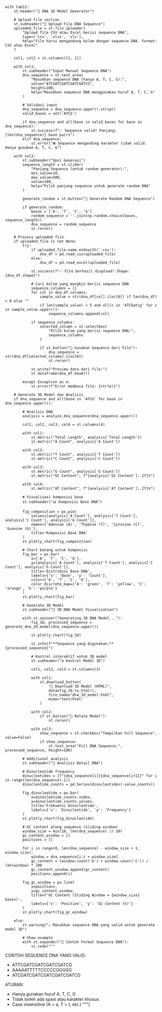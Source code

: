     with tab12:
        st.header("🧬 DNA 3D Model Generator")
        
        # Upload file section
        st.subheader("📁 Upload File DNA Sequence")
        uploaded_file = st.file_uploader(
            "Upload file CSV atau Excel berisi sequence DNA", 
            type=['csv', 'xlsx', 'xls'],
            help="File harus mengandung kolom dengan sequence DNA. Format: CSV atau Excel"
        )
        
        col1, col2 = st.columns([1, 1])
        
        with col1:
            st.subheader("Input Manual Sequence DNA")
            dna_sequence = st.text_area(
                "Masukkan sequence DNA (hanya A, T, C, G):",
                value="ATCGATCGATCGATCGATCG",
                height=100,
                help="Masukkan sequence DNA menggunakan huruf A, T, C, G"
            )
            
            # Validasi input
            dna_sequence = dna_sequence.upper().strip()
            valid_bases = set('ATCG')
            
            if dna_sequence and all(base in valid_bases for base in dna_sequence):
                st.success(f"✅ Sequence valid! Panjang: {len(dna_sequence)} base pairs")
            elif dna_sequence:
                st.error("❌ Sequence mengandung karakter tidak valid. Hanya gunakan A, T, C, G")
        
        with col2:
            st.subheader("Opsi Generasi")
            sequence_length = st.slider(
                "Panjang Sequence (untuk random generator):",
                min_value=10,
                max_value=500,
                value=100,
                help="Pilih panjang sequence untuk generate random DNA"
            )
            
            generate_random = st.button("🎲 Generate Random DNA Sequence")
            
            if generate_random:
                bases = ['A', 'T', 'C', 'G']
                random_sequence = ''.join(np.random.choice(bases, sequence_length))
                dna_sequence = random_sequence
                st.rerun()
        
        # Process uploaded file
        if uploaded_file is not None:
            try:
                if uploaded_file.name.endswith('.csv'):
                    dna_df = pd.read_csv(uploaded_file)
                else:
                    dna_df = pd.read_excel(uploaded_file)
                
                st.success(f"✅ File berhasil diupload! Shape: {dna_df.shape}")
                
                # Cari kolom yang mungkin berisi sequence DNA
                sequence_columns = []
                for col in dna_df.columns:
                    sample_value = str(dna_df[col].iloc[0]) if len(dna_df) > 0 else ""
                    if len(sample_value) > 5 and all(c in 'ATCGatcg' for c in sample_value.upper()):
                        sequence_columns.append(col)
                
                if sequence_columns:
                    selected_column = st.selectbox(
                        "Pilih kolom yang berisi sequence DNA:",
                        sequence_columns
                    )
                    
                    if st.button("🔄 Gunakan Sequence dari File"):
                        dna_sequence = str(dna_df[selected_column].iloc[0])
                        st.rerun()
                
                st.write("Preview data dari file:")
                st.dataframe(dna_df.head())
                
            except Exception as e:
                st.error(f"Error membaca file: {str(e)}")
        
        # Generate 3D Model dan Analisis
        if dna_sequence and all(base in 'ATCG' for base in dna_sequence.upper()):
            
            # Analisis DNA
            analysis = analyze_dna_sequence(dna_sequence.upper())
            
            col1, col2, col3, col4 = st.columns(4)
            
            with col1:
                st.metric("Total Length", analysis['Total Length'])
                st.metric("A Count", analysis['A Count'])
            
            with col2:
                st.metric("T Count", analysis['T Count'])
                st.metric("C Count", analysis['C Count'])
            
            with col3:
                st.metric("G Count", analysis['G Count'])
                st.metric("GC Content", f"{analysis['GC Content']:.2f}%")
            
            with col4:
                st.metric("AT Content", f"{analysis['AT Content']:.2f}%")
            
            # Visualisasi komposisi base
            st.subheader("📊 Komposisi Base DNA")
            
            fig_composition = px.pie(
                values=[analysis['A Count'], analysis['T Count'], analysis['C Count'], analysis['G Count']],
                names=['Adenine (A)', 'Thymine (T)', 'Cytosine (C)', 'Guanine (G)'],
                title='Komposisi Base DNA'
            )
            st.plotly_chart(fig_composition)
            
            # Chart batang untuk komposisi
            fig_bar = px.bar(
                x=['A', 'T', 'C', 'G'],
                y=[analysis['A Count'], analysis['T Count'], analysis['C Count'], analysis['G Count']],
                title='Distribusi Base DNA',
                labels={'x': 'Base', 'y': 'Count'},
                color=['A', 'T', 'C', 'G'],
                color_discrete_map={'A': 'green', 'T': 'yellow', 'C': 'orange', 'G': 'purple'}
            )
            st.plotly_chart(fig_bar)
            
            # Generate 3D Model
            st.subheader("🎨 3D DNA Model Visualization")
            
            with st.spinner("Generating 3D DNA Model..."):
                fig_3d, processed_sequence = generate_dna_3d_model(dna_sequence.upper())
                
                st.plotly_chart(fig_3d)
                
                st.info(f"**Sequence yang digunakan:** {processed_sequence}")
                
                # Kontrol interaktif untuk 3D model
                st.subheader("⚙️ Kontrol Model 3D")
                
                col1, col2, col3 = st.columns(3)
                
                with col1:
                    st.download_button(
                        "💾 Download 3D Model (HTML)",
                        data=fig_3d.to_html(),
                        file_name="dna_3d_model.html",
                        mime="text/html"
                    )
                
                with col2:
                    if st.button("🔄 Rotate Model"):
                        st.rerun()
                
                with col3:
                    show_sequence = st.checkbox("Tampilkan Full Sequence", value=False)
                    if show_sequence:
                        st.text_area("Full DNA Sequence:", processed_sequence, height=100)
            
            # Additional analysis
            st.subheader("🔬 Analisis Detail DNA")
            
            # Dinucleotide frequency
            dinucleotides = [f"{dna_sequence[i]}{dna_sequence[i+1]}" for i in range(len(dna_sequence)-1)]
            dinucleotide_counts = pd.Series(dinucleotides).value_counts()
            
            fig_dinucleotide = px.bar(
                x=dinucleotide_counts.index,
                y=dinucleotide_counts.values,
                title='Frekuensi Dinucleotide',
                labels={'x': 'Dinucleotide', 'y': 'Frequency'}
            )
            st.plotly_chart(fig_dinucleotide)
            
            # GC content along sequence (sliding window)
            window_size = min(10, len(dna_sequence) // 10)
            gc_content_window = []
            positions = []
            
            for i in range(0, len(dna_sequence) - window_size + 1, window_size):
                window = dna_sequence[i:i + window_size]
                gc_content = (window.count('G') + window.count('C')) / len(window) * 100
                gc_content_window.append(gc_content)
                positions.append(i)
            
            fig_gc_window = px.line(
                x=positions,
                y=gc_content_window,
                title=f'GC Content (Sliding Window = {window_size} bases)',
                labels={'x': 'Position', 'y': 'GC Content (%)'}
            )
            st.plotly_chart(fig_gc_window)
            
        else:
            st.warning("⚠️ Masukkan sequence DNA yang valid untuk generate model 3D")
            
            # Show example
            with st.expander("🎯 Contoh Format Sequence DNA"):
                st.code("""
CONTOH SEQUENCE DNA YANG VALID:
- ATTCGATCGATCGATCGATCG
- AAAAATTTTTCCCCCGGGGG
- ATCGATCGATCGATCGATCGATCG

ATURAN:
- Hanya gunakan huruf A, T, C, G
- Tidak boleh ada spasi atau karakter khusus
- Case insensitive (A = a, T = t, etc.)
                """)
